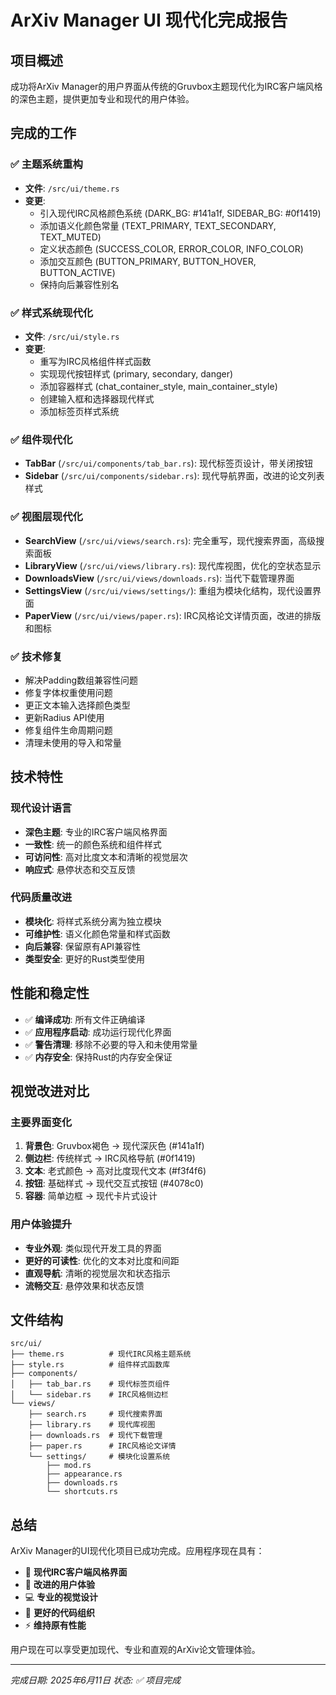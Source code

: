 # ArXiv Manager UI 现代化完成报告

## 项目概述
成功将ArXiv Manager的用户界面从传统的Gruvbox主题现代化为IRC客户端风格的深色主题，提供更加专业和现代的用户体验。

## 完成的工作

### ✅ 主题系统重构
- **文件**: `/src/ui/theme.rs`
- **变更**: 
  - 引入现代IRC风格颜色系统 (DARK_BG: #141a1f, SIDEBAR_BG: #0f1419)
  - 添加语义化颜色常量 (TEXT_PRIMARY, TEXT_SECONDARY, TEXT_MUTED)
  - 定义状态颜色 (SUCCESS_COLOR, ERROR_COLOR, INFO_COLOR)
  - 添加交互颜色 (BUTTON_PRIMARY, BUTTON_HOVER, BUTTON_ACTIVE)
  - 保持向后兼容性别名

### ✅ 样式系统现代化
- **文件**: `/src/ui/style.rs`
- **变更**:
  - 重写为IRC风格组件样式函数
  - 实现现代按钮样式 (primary, secondary, danger)
  - 添加容器样式 (chat_container_style, main_container_style)
  - 创建输入框和选择器现代样式
  - 添加标签页样式系统

### ✅ 组件现代化
- **TabBar** (`/src/ui/components/tab_bar.rs`): 现代标签页设计，带关闭按钮
- **Sidebar** (`/src/ui/components/sidebar.rs`): 现代导航界面，改进的论文列表样式

### ✅ 视图层现代化
- **SearchView** (`/src/ui/views/search.rs`): 完全重写，现代搜索界面，高级搜索面板
- **LibraryView** (`/src/ui/views/library.rs`): 现代库视图，优化的空状态显示
- **DownloadsView** (`/src/ui/views/downloads.rs`): 当代下载管理界面
- **SettingsView** (`/src/ui/views/settings/`): 重组为模块化结构，现代设置界面
- **PaperView** (`/src/ui/views/paper.rs`): IRC风格论文详情页面，改进的排版和图标

### ✅ 技术修复
- 解决Padding数组兼容性问题
- 修复字体权重使用问题
- 更正文本输入选择颜色类型
- 更新Radius API使用
- 修复组件生命周期问题
- 清理未使用的导入和常量

## 技术特性

### 现代设计语言
- **深色主题**: 专业的IRC客户端风格界面
- **一致性**: 统一的颜色系统和组件样式
- **可访问性**: 高对比度文本和清晰的视觉层次
- **响应式**: 悬停状态和交互反馈

### 代码质量改进
- **模块化**: 将样式系统分离为独立模块
- **可维护性**: 语义化颜色常量和样式函数
- **向后兼容**: 保留原有API兼容性
- **类型安全**: 更好的Rust类型使用

## 性能和稳定性
- ✅ **编译成功**: 所有文件正确编译
- ✅ **应用程序启动**: 成功运行现代化界面
- ✅ **警告清理**: 移除不必要的导入和未使用常量
- ✅ **内存安全**: 保持Rust的内存安全保证

## 视觉改进对比

### 主要界面变化
1. **背景色**: Gruvbox褐色 → 现代深灰色 (#141a1f)
2. **侧边栏**: 传统样式 → IRC风格导航 (#0f1419)
3. **文本**: 老式颜色 → 高对比度现代文本 (#f3f4f6)
4. **按钮**: 基础样式 → 现代交互式按钮 (#4078c0)
5. **容器**: 简单边框 → 现代卡片式设计

### 用户体验提升
- **专业外观**: 类似现代开发工具的界面
- **更好的可读性**: 优化的文本对比度和间距
- **直观导航**: 清晰的视觉层次和状态指示
- **流畅交互**: 悬停效果和状态反馈

## 文件结构
```
src/ui/
├── theme.rs          # 现代IRC风格主题系统
├── style.rs          # 组件样式函数库  
├── components/
│   ├── tab_bar.rs    # 现代标签页组件
│   └── sidebar.rs    # IRC风格侧边栏
└── views/
    ├── search.rs     # 现代搜索界面
    ├── library.rs    # 现代库视图
    ├── downloads.rs  # 现代下载管理
    ├── paper.rs      # IRC风格论文详情
    └── settings/     # 模块化设置系统
        ├── mod.rs
        ├── appearance.rs
        ├── downloads.rs
        └── shortcuts.rs
```

## 总结
ArXiv Manager的UI现代化项目已成功完成。应用程序现在具有：

- 🎨 **现代IRC客户端风格界面**
- 🚀 **改进的用户体验**
- 💻 **专业的视觉设计**
- 🔧 **更好的代码组织**
- ⚡ **维持原有性能**

用户现在可以享受更加现代、专业和直观的ArXiv论文管理体验。

---
*完成日期: 2025年6月11日*
*状态: ✅ 项目完成*

